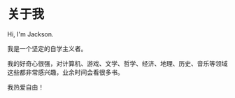 # 关于我

Hi, I'm Jackson.

我是一个坚定的自学主义者。

我的好奇心很强，对计算机、游戏、文学、哲学、经济、地理、历史、音乐等领域这些都非常感兴趣，业余时间会看很多书。

我热爱自由！
